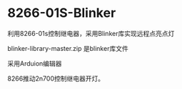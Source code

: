# 8266-01S-Blinker
利用8266-01s控制继电器，采用Blinker库实现远程点亮点灯

blinker-library-master.zip 是blinker库文件

采用Arduion编辑器

8266推动2n700控制继电器开灯。


